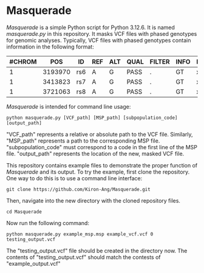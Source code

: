 # Masquerade

*Masquerade* is a simple Python script for Python 3.12.6.
It is named *masquerade.py* in this repository.
It masks VCF files with phased genotypes for genomic analyses.
Typically, VCF files with phased genotypes contain information in the following format:

| #CHROM |   POS    |   ID   | REF | ALT | QUAL | FILTER | INFO | FORMAT | Sample_1 | Sample_2 | Sample_3 |
|--------|----------|--------|-----|-----|------|--------|------|--------|----------|----------|----------|
|   1    | 3193970  |  rs6   |  A  |  G  | PASS |   .    |  GT  |    x   |   1\|1   |   1\|1   |   1\|1   |
|   1    | 3413823  |  rs7   |  A  |  G  | PASS |   .    |  GT  |    x   |   0\|1   |   0\|1   |   0\|1   |
|   1    | 3721063  |  rs8   |  A  |  G  | PASS |   .    |  GT  |    x   |   1\|0   |   1\|0   |   1\|0   |

*Masquerade* is intended for command line usage:
```
python masquerade.py [VCF_path] [MSP_path] [subpopulation_code] [output_path]
```
"VCF_path" represents a relative or absolute path to the VCF file.
Similarly, "MSP_path" represents a path to the corresponding MSP file.
"subpopulation_code" must correspond to a code in the first line of the MSP file.
"output_path" represents the location of the new, masked VCF file.

This repository contains example files to demonstrate the proper function of *Masquerade* and its output.
To try the example, first clone the repository.
One way to do this is to use a command line interface:
```
git clone https://github.com/Kiron-Ang/Masquerade.git
```
Then, navigate into the new directory with the cloned repository files.
```
cd Masquerade
```
Now run the following command:
```
python masquerade.py example_msp.msp example_vcf.vcf 0 testing_output.vcf
```
The "testing_output.vcf" file should be created in the directory now.
The contents of "testing_output.vcf" should match the contests of "example_output.vcf"
